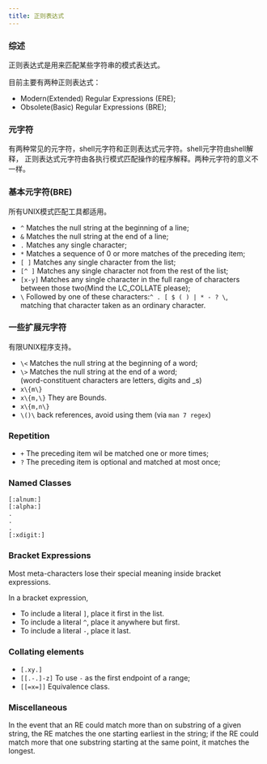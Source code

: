 ```yaml
---
title: 正则表达式
---
```


### 综述 ###

正则表达式是用来匹配某些字符串的模式表达式。

目前主要有两种正则表达式：

*	Modern(Extended) Regular Expressions (ERE);
*	Obsolete(Basic) Regular Expressions (BRE);

### 元字符 ###

有两种常见的元字符，shell元字符和正则表达式元字符。shell元字符由shell解释，
正则表达式元字符由各执行模式匹配操作的程序解释。两种元字符的意义不一样。

### 基本元字符(BRE) ###

所有UNIX模式匹配工具都适用。

+ `^`      	Matches the null string at the beginning of a line;
+ `&` 		Matches the null string at the end of a line;
+ `.` 		Matches any single character;
+ `*` 		Matches a sequence of 0 or more matches of the preceding item;
+ `[ ]` 	Matches any single character from the list;
+ `[^ ]` 	Matches any single character not from the rest of the list;
+ `[x-y]` 	Matches any single character in the full range of characters  
			between those two(Mind the LC_COLLATE please);
+ `\` 		Followed by one of these characters:`^ . [ $ ( ) | * - ? \`,  
			matching that character taken as an ordinary character.

### 一些扩展元字符 ###

有限UNIX程序支持。

+ `\<`		Matches the null string at the beginning of a word;
+ `\>` 		Matches the null string at the end of a word;  
			(word-constituent characters are letters, digits and _s)
+ `x\{m\}`	
+ `x\{m,\}` They are Bounds.
+ `x\{m,n\}`
+ `\()\`	back references, avoid using them (via `man 7 regex`)

### Repetition ####

+ `+` 		The preceding item wil be matched one or more times;
+ `?` 		The preceding item is optional and matched at most once;

### Named Classes ####

	[:alnum:]  
	[:alpha:]
	.
	.
	.
	[:xdigit:]

### Bracket Expressions ###

Most meta-characters lose their special meaning inside bracket expressions.

In a bracket expression,

+ To include a literal `]`, place it first in the list.
+ To include a literal `^`, place it anywhere but first.
+ To include a literal `-`, place it last.

### Collating elements ###

+ `[.xy.]`
+ `[[.-.]-z]` To use `-` as the first endpoint of a range;
+ `[[=x=]]`	  Equivalence class.

### Miscellaneous ###

In the event that an RE could match more than on substring of a given 
string, the RE matches the one starting earliest in the string; if the RE 
could match more that one substring starting at the same point, it matches 
the longest.

